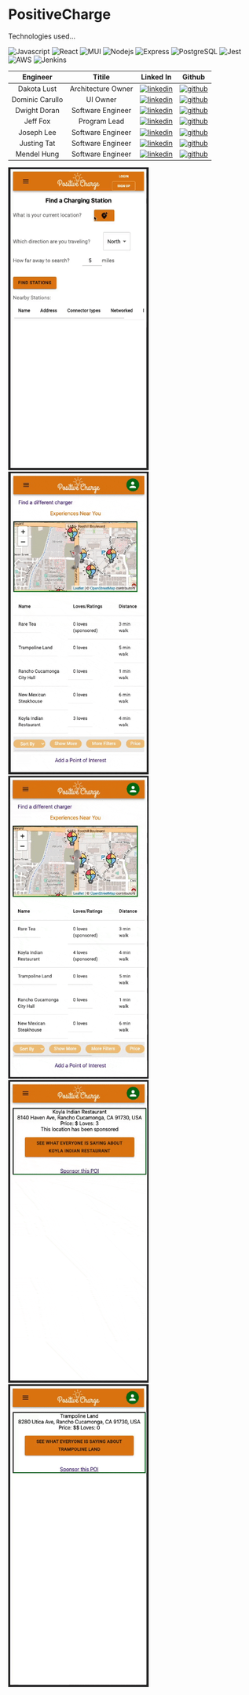 # PositiveCharge

Technologies used...
<p>
<img alt="Javascript" src="https://img.shields.io/badge/JavaScript-323330?style=for-the-badge&logo=javascript&logoColor=F7DF1E" />
<img alt="React" src="https://img.shields.io/badge/React-20232A?style=for-the-badge&logo=react&logoColor=61DAFB" />
<img alt="MUI" src="https://img.shields.io/badge/Material%20UI-007FFF?style=for-the-badge&logo=mui&logoColor=white" />
<img alt="Nodejs" src="https://img.shields.io/badge/Node.js-339933?style=for-the-badge&logo=nodedotjs&logoColor=white" />
<img alt="Express" src="https://img.shields.io/badge/Express.js-000000?style=for-the-badge&logo=express&logoColor=white" />
<img alt="PostgreSQL" src="https://img.shields.io/badge/PostgreSQL-316192?style=for-the-badge&logo=postgresql&logoColor=white" />
<img alt="Jest" src="https://img.shields.io/badge/Jest-C21325?style=for-the-badge&logo=jest&logoColor=white" />
<img alt="AWS" src="https://img.shields.io/badge/Amazon_AWS-FF9900?style=for-the-badge&logo=amazonaws&logoColor=white" />
<img alt="Jenkins" src="https://img.shields.io/badge/Jenkins-D24939?style=for-the-badge&logo=Jenkins&logoColor=white" />
<p/>


| Engineer | Titile | Linked In | Github |
|:--------:|:------:|:----------:|:-----:|
|Dakota Lust|Architecture Owner|<a href="https://www.linkedin.com/in/dakota-lust-06618a20a/"><img alt="linkedin" src="https://img.shields.io/badge/LinkedIn-0077B5?style=for-the-badge&logo=linkedin&logoColor=white" /><a/>|<a href="https://github.com/ColonelKrust"><img alt="github" src="https://img.shields.io/badge/GitHub-100000?style=for-the-badge&logo=github&logoColor=white" /><a/>|
|Dominic Carullo|UI Owner|<a href="https://www.linkedin.com/in/dominic-carullo/"><img alt="linkedin" src="https://img.shields.io/badge/LinkedIn-0077B5?style=for-the-badge&logo=linkedin&logoColor=white" /><a/>|<a href="https://github.com/DominicCarullo"><img alt="github" src="https://img.shields.io/badge/GitHub-100000?style=for-the-badge&logo=github&logoColor=white" /><a/>|
|Dwight Doran|Software Engineer| <a href="https://www.linkedin.com/in/dwightdoran"><img alt="linkedin" src="https://img.shields.io/badge/LinkedIn-0077B5?style=for-the-badge&logo=linkedin&logoColor=white" /><a/>|<a href="https://github.com/dwightdoran"><img alt="github" src="https://img.shields.io/badge/GitHub-100000?style=for-the-badge&logo=github&logoColor=white" /><a/>|
|Jeff Fox|Program Lead|<a href="https://www.linkedin.com/in/jeffox/"><img alt="linkedin" src="https://img.shields.io/badge/LinkedIn-0077B5?style=for-the-badge&logo=linkedin&logoColor=white" /><a/>|    <a href="https://github.com/jefffock"><img alt="github" src="https://img.shields.io/badge/GitHub-100000?style=for-the-badge&logo=github&logoColor=white" /><a/>|
|Joseph Lee|Software Engineer|<a href="https://www.linkedin.com/in/josephelee1/"><img alt="linkedin" src="https://img.shields.io/badge/LinkedIn-0077B5?style=for-the-badge&logo=linkedin&logoColor=white" /><a/>|    <a href="https://github.com/joseflee"><img alt="github" src="https://img.shields.io/badge/GitHub-100000?style=for-the-badge&logo=github&logoColor=white" /><a/>|
|Justing Tat|Software Engineer|<a href="https://www.linkedin.com/in/justin-tat-30a994238/"><img alt="linkedin" src="https://img.shields.io/badge/LinkedIn-0077B5?style=for-the-badge&logo=linkedin&logoColor=white" /><a/>|    <a href="https://github.com/justin-tat"><img alt="github" src="https://img.shields.io/badge/GitHub-100000?style=for-the-badge&logo=github&logoColor=white" /><a/>|
|Mendel Hung|Software Engineer|<a href="https://www.linkedin.com/in/mendel-hung-4a888b34/"><img alt="linkedin" src="https://img.shields.io/badge/LinkedIn-0077B5?style=for-the-badge&logo=linkedin&logoColor=white" /><a/>|    <a href="https://github.com/mendelorian"><img alt="github" src="https://img.shields.io/badge/GitHub-100000?style=for-the-badge&logo=github&logoColor=white" /><a/>|




<img src="./positive_charge/public/demoGifs/loginFindCharger.gif" width="286" height="617"/>
<img src="./positive_charge/public/demoGifs/poi.gif" width="286" height="617"/>
<img src="./positive_charge/public/demoGifs/addPoi.gif" width="286" height="617"/>
<img src="./positive_charge/public/demoGifs/details.gif" width="286" height="617"/>
<img src="./positive_charge/public/demoGifs/sponsoring.gif" width="286" height="617"/>

